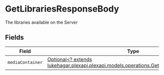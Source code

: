 # GetLibrariesResponseBody

The libraries available on the Server


## Fields

| Field                                                                                                                                               | Type                                                                                                                                                | Required                                                                                                                                            | Description                                                                                                                                         |
| --------------------------------------------------------------------------------------------------------------------------------------------------- | --------------------------------------------------------------------------------------------------------------------------------------------------- | --------------------------------------------------------------------------------------------------------------------------------------------------- | --------------------------------------------------------------------------------------------------------------------------------------------------- |
| `mediaContainer`                                                                                                                                    | [Optional<? extends lukehagar.plexapi.plexapi.models.operations.GetLibrariesMediaContainer>](../../models/operations/GetLibrariesMediaContainer.md) | :heavy_minus_sign:                                                                                                                                  | N/A                                                                                                                                                 |